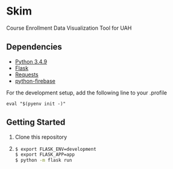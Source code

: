 # Skim
Course Enrollment Data Visualization Tool for UAH

## Dependencies
- [Python 3.4.9](https://www.python.org/downloads/)
- [Flask](https://github.com/pallets/flask)
- [Requests](https://github.com/requests/requests)
- [python-firebase](https://github.com/ozgur/python-firebase)

For the development setup, add the following line to your .profile

```
eval "$(pyenv init -)"
```

## Getting Started

1. Clone this repository
2. ``` bash
   $ export FLASK_ENV=development
   $ export FLASK_APP=app
   $ python -m flask run
   ```

